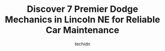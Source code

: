 ---
layout: ampstory
image: https://images.unsplash.com/photo-1508051258-1607bf9363da?ixlib=rb-4.0.3&ixid=MnwxMjA3fDB8MHxwaG90by1wYWdlfHx8fGVufDB8fHx8&auto=format&fit=crop&w=640&h=853&q=80
author: techidn
featured: false
description: When it comes to finding reliable automotive experts in Lincoln NE, USA, look no further than the 7 best Dodge Mechanic in the area. With their exceptional skills and dedication to providing
title: Discover 7 Premier Dodge Mechanics in Lincoln NE for Reliable Car Maintenance
cover:
   title: Discover 7 Premier Dodge Mechanics in Lincoln NE for Reliable Car Maintenance
   subtitle: Rickpate
   background: https://images.unsplash.com/photo-1508051258-1607bf9363da?ixlib=rb-4.0.3&ixid=MnwxMjA3fDB8MHxwaG90by1wYWdlfHx8fGVufDB8fHx8&auto=format&fit=crop&w=640&h=853&q=80

pages: 
 - layout: thirds
   top: <h1>#1 A-1 Automotive Auto Repair</h1>
   bottom: "<p>I was very happy with A-1 service.  I need a hub replaced on my truck.  I was able to bring it in the next morning. Very professional and friendly staff. I love the way t</p>"
   background: https://www.knot35.com/toplist/wp-content/uploads/2023/06/best-dodge-mechanic-1-in-lincoln-ne-1685838369.jpeg
   backgroundblur: true
 - layout: thirds
   top: <h1>#2 The Auto Connection</h1>
   bottom: "<p>2037 P St, Lincoln, NE 68503, United States</p>"
   background: https://www.knot35.com/toplist/wp-content/uploads/2023/06/best-dodge-mechanic-2-in-lincoln-ne-1685838369.jpeg
   cta:
      link: https://www.knot35.com/toplist/discover-7-premier-dodge-mechanics-in-lincoln-ne-for-reliable-car-maintenance/
      text: Discover 7 Premier Dodge Mechanics in Lincoln NE for Reliable Car Maintenance
 - layout: thirds
   top: <h1>#3 6 to 6 Auto Service</h1>
   bottom: "<p>2405 P St, Lincoln, NE 68503, United States</p>"
   background: https://www.knot35.com/toplist/wp-content/uploads/2023/06/best-dodge-mechanic-3-in-lincoln-ne-1685838370.jpeg
   cta:
      link: https://www.knot35.com/toplist/discover-7-premier-dodge-mechanics-in-lincoln-ne-for-reliable-car-maintenance/
      text: Discover 7 Premier Dodge Mechanics in Lincoln NE for Reliable Car Maintenance
 - layout: thirds
   top: <h1>#4 Agees Automotive Repair</h1>
   bottom: "<p>1323 M St, Lincoln, NE 68508, United States</p>"
   background: https://images.unsplash.com/photo-1561679660-d00ee1e0dc8e?ixlib=rb-4.0.3&ixid=MnwxMjA3fDB8MHxwaG90by1wYWdlfHx8fGVufDB8fHx8&auto=format&fit=crop&w=640&h=853&q=80
   cta:
      link: https://www.knot35.com/toplist/discover-7-premier-dodge-mechanics-in-lincoln-ne-for-reliable-car-maintenance/
      text: Discover 7 Premier Dodge Mechanics in Lincoln NE for Reliable Car Maintenance
 - layout: thirds
   top: <h1>#5 24 Hour Auto Repair</h1>
   bottom: "<p>3100 N 20th St, Lincoln, NE 68521, United States</p>"
   background: https://images.unsplash.com/photo-1496096265110-f83ad7f96608?ixlib=rb-4.0.3&ixid=MnwxMjA3fDB8MHxwaG90by1wYWdlfHx8fGVufDB8fHx8&auto=format&fit=crop&w=640&h=853&q=80
   cta:
      link: https://www.knot35.com/toplist/discover-7-premier-dodge-mechanics-in-lincoln-ne-for-reliable-car-maintenance/
      text: Discover 7 Premier Dodge Mechanics in Lincoln NE for Reliable Car Maintenance
 - layout: thirds
   top: <h1>#6 Norms Car Care</h1>
   bottom: "<p>3940 A St, Lincoln, NE 68510, United States</p>"
   background: https://images.unsplash.com/photo-1615749413727-825b59a857b5?ixlib=rb-4.0.3&ixid=MnwxMjA3fDB8MHxwaG90by1wYWdlfHx8fGVufDB8fHx8&auto=format&fit=crop&w=640&h=853&q=80
   cta:
      link: https://www.knot35.com/toplist/discover-7-premier-dodge-mechanics-in-lincoln-ne-for-reliable-car-maintenance/
      text: Discover 7 Premier Dodge Mechanics in Lincoln NE for Reliable Car Maintenance
 - layout: thirds
   top: <h1>#7 Lincoln Auto Repair</h1>
   bottom: "<p>3601 S 48th St, Lincoln, NE 68506, United States</p>"
   background: https://plus.unsplash.com/premium_photo-1664640458616-3c74f8cb4589?ixlib=rb-4.0.3&ixid=MnwxMjA3fDB8MHxwaG90by1wYWdlfHx8fGVufDB8fHx8&auto=format&fit=crop&w=640&h=853&q=80
   cta:
      link: https://www.knot35.com/toplist/discover-7-premier-dodge-mechanics-in-lincoln-ne-for-reliable-car-maintenance/
      text: Discover 7 Premier Dodge Mechanics in Lincoln NE for Reliable Car Maintenance
 - layout: thirds
   middle: Continue reading...
   background: https://images.unsplash.com/photo-1591393223703-56fe1347ac62?ixlib=rb-4.0.3&ixid=MnwxMjA3fDB8MHxwaG90by1wYWdlfHx8fGVufDB8fHx8&auto=format&fit=crop&w=640&h=853&q=80
   cta:
      link: https://www.knot35.com/toplist/discover-7-premier-dodge-mechanics-in-lincoln-ne-for-reliable-car-maintenance/
      text: Discover 7 Premier Dodge Mechanics in Lincoln NE for Reliable Car Maintenance
      
---